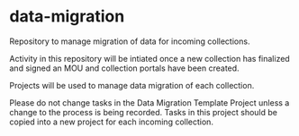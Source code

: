 # data-migration
Repository to manage migration of data for incoming collections.

Activity in this repository will be intiated once a new collection has finalized and signed an MOU and collection portals have been created.

Projects will be used to manage data migration of each collection.

Please do not change tasks in the Data Migration Template Project unless a change to the process is being recorded. Tasks in this project should be copied into a new project for each incoming collection.
